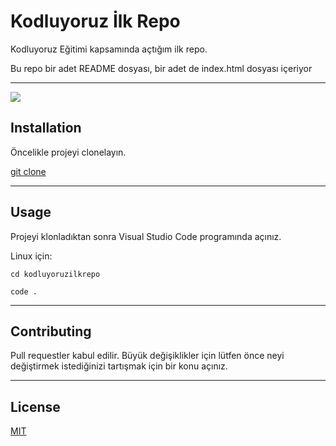 # Kodluyoruz İlk Repo

Kodluyoruz Eğitimi kapsamında açtığım ilk repo.

Bu repo bir adet README dosyası, bir adet de index.html dosyası içeriyor

------------------------------------

![](https://github.com/aysbukre/kodluyoruzilkrepo)


## Installation 
Öncelikle projeyi clonelayın.

[git clone](https://github.com/aysbukre/kodluyoruzilkrepo.git)

---------------------------------------------------------

 ## Usage  

Projeyi klonladıktan sonra Visual Studio Code programında açınız.

Linux için:

`cd kodluyoruzilkrepo`

`code . `


----------------------------------

## Contributing

Pull requestler kabul edilir. Büyük değişiklikler için lütfen önce neyi değiştirmek istediğinizi tartışmak için bir konu açınız.

----------------------

## License

[MIT](https://www.mit.edu/)

